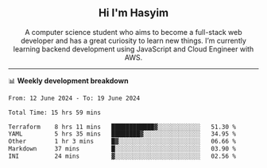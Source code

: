 <h2 align="center">Hi I'm Hasyim</h2>

<p align="center">A computer science student who aims to become a full-stack web developer and has a great curiosity to learn new things. I’m currently learning backend development using JavaScript and Cloud Engineer with AWS.</p>

---

📊 **Weekly development breakdown**

<!--START_SECTION:waka-->

```txt
From: 12 June 2024 - To: 19 June 2024

Total Time: 15 hrs 59 mins

Terraform    8 hrs 11 mins   ████████████▓░░░░░░░░░░░░   51.30 %
YAML         5 hrs 35 mins   ████████▓░░░░░░░░░░░░░░░░   34.95 %
Other        1 hr 3 mins     █▓░░░░░░░░░░░░░░░░░░░░░░░   06.66 %
Markdown     37 mins         █░░░░░░░░░░░░░░░░░░░░░░░░   03.90 %
INI          24 mins         ▓░░░░░░░░░░░░░░░░░░░░░░░░   02.56 %
```

<!--END_SECTION:waka-->


<!-- - You can reach me on **hasyim11c@gmail.com** -->
